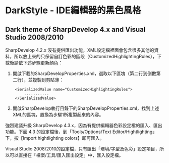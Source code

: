DarkStyle - IDE編輯器的黑色風格
=========

Dark theme of SharpDevelop 4.x and Visual Studio 2008/2010
--------

SharpDevelop 4.2.x 沒有提供匯出功能，XML設定檔裡面會包含很多其他的資料，所以放上來的只保留自訂色彩的區段（CustomizedHighlightingRules），下載後請依下述步驟更新顏色：

1. 開啟下載的SharpDevelopProperties.xml，選取以下區塊（第二行到倒數第二行），並複製到剪貼薄： 
 
        <SerializedValue name="CustomizedHighlightingRules">
            ...........
        </SerializedValue>
2. 開啟SharpDevelop執行目錄下的SharpDevelopProperties.xml，找到上述XML的區塊，置換為步驟1所複製起來的內容。

強烈建議升級 SharpDevelop 4.3.x，因為有提供編輯器色彩設定檔的匯入、匯出功能。下面 4.3 的設定檔後，到「Tools/Options/Text Editor/Hightlighting」下，按【Import hightlighting colors】即可匯入。

Visual Studio 2008/2010的設定檔，只有匯出「環境/字型及色彩」設定項目，所以可以直接在「檔案/工具/匯入匯出設定」中，匯入設定檔。